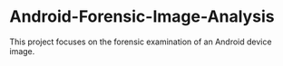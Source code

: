 # Android-Forensic-Image-Analysis
This project focuses on the forensic examination of an Android device image. 
